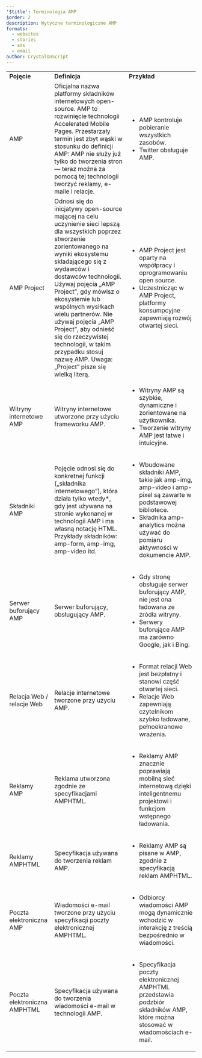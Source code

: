 ```yaml
---
'$title': Terminologia AMP
$order: 2
description: Wytyczne terminologiczne AMP
formats:
  - websites
  - stories
  - ads
  - email
author: CrystalOnScript
---
```


<table>
  <tr>
   <td>
<strong>Pojęcie</strong>
   </td>
   <td>
<strong>Definicja</strong>
   </td>
   <td>
<strong>Przykład</strong>
   </td>
  </tr>
  <tr>
   <td>AMP</td>
   <td>Oficjalna nazwa platformy składników internetowych open-source. AMP to rozwinięcie technologii Accelerated Mobile Pages. Przestarzały termin jest zbyt wąski w stosunku do definicji AMP: AMP nie służy już tylko do tworzenia stron — teraz można za pomocą tej technologii tworzyć reklamy, e-maile i relacje.</td>
   <td>
<ul>
      <li>AMP kontroluje pobieranie wszystkich zasobów.</li>
<li>Twitter obsługuje AMP.</li>
      </ul>
   </td>
  </tr>
  <tr>
   <td>AMP Project</td>
   <td>Odnosi się do inicjatywy open-source mającej na celu uczynienie sieci lepszą dla wszystkich poprzez stworzenie zorientowanego na wyniki ekosystemu składającego się z wydawców i dostawców technologii. Używaj pojęcia „AMP Project”, gdy mówisz o ekosystemie lub wspólnych wysiłkach wielu partnerów.  Nie używaj pojęcia „AMP Project”, aby odnieść się do rzeczywistej technologii, w takim przypadku stosuj nazwę AMP.        Uwaga: „Project” pisze się wielką literą.</td>
   <td>
<ul>
      <li>AMP Project jest oparty na współpracy i oprogramowaniu open source.</li>
<li>Uczestnicząc w AMP Project, platformy konsumpcyjne zapewniają rozwój otwartej sieci.</li>
</ul>
   </td>
  </tr>
  <tr>
   <td>Witryny internetowe AMP</td>
   <td>Witryny internetowe utworzone przy użyciu frameworku AMP.</td>
   <td>
<ul>
      <li>Witryny AMP są szybkie, dynamiczne i zorientowane na użytkownika.</li>
<li>Tworzenie witryny AMP jest łatwe i intuicyjne.</li>
</ul>
   </td>
  </tr>
  <tr>
   <td>Składniki AMP</td>
   <td>Pojęcie odnosi się do konkretnej funkcji („składnika internetowego”), która działa tylko wtedy*, gdy jest używana na stronie wykonanej w technologii AMP i ma własną notację HTML. Przykłady składników: amp-form, amp-img, amp-video itd.</td>
   <td>
<ul>
      <li>Wbudowane składniki AMP, takie jak amp-img, amp-video i amp-pixel są zawarte w podstawowej bibliotece.</li>
<li>Składnika amp-analytics można używać do pomiaru aktywności w dokumencie AMP.</li>
</ul>
   </td>
  </tr>
  <tr>
   <td>Serwer buforujący AMP</td>
   <td>Serwer buforujący, obsługujący AMP.</td>
   <td>
<ul>
      <li>Gdy stronę obsługuje serwer buforujący AMP, nie jest ona ładowana ze źródła witryny.</li>
<li>Serwery buforujące AMP ma zarówno Google, jak i Bing.</li>
</ul>
   </td>
  </tr>
  <tr>
   <td>Relacja Web / relacje Web</td>
   <td>Relacje internetowe tworzone przy użyciu AMP.</td>
   <td>
<ul>
      <li>Format relacji Web jest bezpłatny i stanowi część otwartej sieci.</li>
<li>Relacje Web zapewniają czytelnikom szybko ładowane, pełnoekranowe wrażenia.</li>
</ul>
   </td>
  </tr>
  <tr>
   <td>Reklamy AMP</td>
   <td>Reklama utworzona zgodnie ze specyfikacjami AMPHTML.</td>
   <td>
<ul>
      <li>Reklamy AMP znacznie poprawiają mobilną sieć internetową dzięki inteligentnemu projektowi i funkcjom wstępnego ładowania.</li>
</ul>
   </td>
  </tr>
  <tr>
   <td>Reklamy AMPHTML</td>
   <td>Specyfikacja używana do tworzenia reklam AMP.</td>
   <td>
<ul>
      <li>Reklamy AMP są pisane w AMP, zgodnie z specyfikacją reklam AMPHTML.</li>
</ul>
   </td>
  </tr>
  <tr>
   <td>Poczta elektroniczna AMP</td>
   <td>Wiadomości e-mail tworzone przy użyciu specyfikacji poczty elektronicznej AMPHTML.</td>
   <td>
<ul>
      <li>Odbiorcy wiadomości AMP mogą dynamicznie wchodzić w interakcję z treścią bezpośrednio w wiadomości.</li>
</ul>
   </td>
  </tr>
  <tr>
   <td>Poczta elektroniczna AMPHTML</td>
   <td>Specyfikacja używana do tworzenia wiadomości e-mail w technologii AMP.</td>
   <td>
<ul>
      <li>Specyfikacja poczty elektronicznej AMPHTML przedstawia podzbiór składników AMP, które można stosować w wiadomościach e-mail.</li>
</ul>
   </td>
  </tr>
</table>

